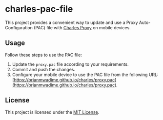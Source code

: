 # charles-pac-file

This project provides a convenient way to update and use a Proxy Auto-Configuration (PAC) file with [Charles Proxy](https://www.charlesproxy.com/) on mobile devices.

## Usage

Follow these steps to use the PAC file:

1. Update the `proxy.pac` file according to your requirements.
2. Commit and push the changes.
3. Configure your mobile device to use the PAC file from the following URL: [https://brianmwadime.github.io/charles/proxy.pac](https://brianmwadime.github.io/charles/proxy.pac).

## License

This project is licensed under the [MIT License](LICENSE).
